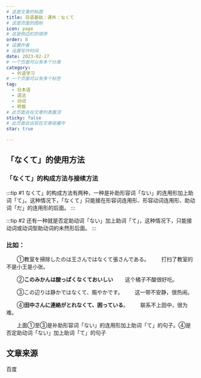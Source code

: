 ```yaml
---
# 这是文章的标题
title: 日语基础：课外：なくて
# 这是页面的图标
icon: page
# 这是侧边栏的顺序
order: 8
# 设置作者
# 设置写作时间
date: 2023-02-27
# 一个页面可以有多个分类
category:
  - 外语学习
# 一个页面可以有多个标签
tag:
  - 日本语
  - 语法
  - 动词
  - 转载
# 此页面会在文章列表置顶
sticky: false
# 此页面会出现在文章收藏中
star: true

---
```





## 「なくて」的使用方法

### 「なくて」的构成方法与接续方法

:::tip #1
なくて」的构成方法有两种，一种是补助形容词「ない」的连用形加上助词「て」。这种情况下，「なくて」只能接在形容词连用形、形容动词连用形、助动词「だ」的连用形的后面。
:::

:::tip #2
还有一种就是否定助动词「ない」加上助词「て」，这种情况下，只能接动词或动词型助动词的未然形后面。
:::

### 比如：
　　①教室を掃除したのは王さんではなくて張さんである。
　　打扫了教室的不是小王是小张。

　　②**このみかんは酸っぱくなくておいしい**
　　这个橘子不酸很好吃。

　　③この辺りは静かではなくて、賑やかです。
　　这一带不安静，很热闹。

　　④**田中さんに連絡がとれなくて、困っている**。
　　联系不上田中，很为难。

　　上面①至③是补助形容词「ない」的连用形加上助词「て」的句子。④是否定助动词「ない」加上助词「て」的句子
 
 ## 文章来源
 百度


　　

